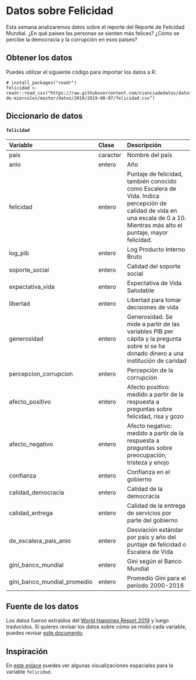 
# Datos sobre Felicidad

Esta semana analizaremos datos sobre el reporte del Reporte de Felicidad Mundial. ¿En qué países las personas se sienten más felices? ¿Cómo se percibe la democracia y la corrupción en esos países?

## Obtener los datos

Puedes utilizar el siguiente código para importar los datos a R:

```
# install_packages("readr")
felicidad <- readr::read_csv("https://raw.githubusercontent.com/cienciadedatos/datos-de-miercoles/master/datos/2019/2019-08-07/felicidad.csv")
```

## Diccionario de datos

#### `felicidad`

|Variable       |Clase               |Descripción |
|:--------------|:-------------------|:-----------|
| pais | caracter | Nombre del país |
| anio | entero | Año  |
| felicidad | entero | Puntaje de felicidad, también conocido como Escalera de Vida. Indica percepción de calidad de vida en una escala de 0 a 10. Mientras más alto el puntaje, mayor felicidad.  |
| log_pib | entero | Log Producto Interno Bruto |
| soporte_social | entero | Calidad del soporte social |
| expectativa_vida | entero | Expectativa de Vida Saludable |
| libertad | entero | Libertad para tomar decisiones de vida |
| generosidad | entero | Generosidad. Se mide a partir de las variables PIB per cápita y la pregunta sobre si se ha donado dinero a una institución de caridad |
| percepcion_corrupcion | entero | Percepción de la corrupción |
| afecto_positivo | entero | Afecto positivo: medido a partir de la respuesta a preguntas sobre felicidad, risa y gozo |
| afecto_negativo | entero | Afecto negativo: medido a partir de la respuesta a preguntas sobre preocupación, tristeza y enojo |
| confianza | entero | Confianza en el gobierno |
| calidad_democracia | entero | Calidad de la democracia |
| calidad_entrega | entero | Calidad de la entrega de servicios por parte del gobierno |
| de_escalera_pais_anio | entero | Desviación estándar por país y año del puntaje de felicidad o Escalera de Vida |
| gini_banco_mundial | entero | Gini según el Banco Mundial |
| gini_banco_mundial_promedio | entero | Promedio Gini para el período 2000-2016  |

## Fuente de los datos

Los datos fueron extraídos del  [World Happines Report 2019](https://worldhappiness.report/ed/2019/) y luego traducidos. Si quieres revisar los datos sobre cómo se midió cada variable, puedes revisar [este documento](https://s3.amazonaws.com/happiness-report/2019/WHR19_Ch2A_Appendix1.pdf).

## Inspiración

En [este enlace](https://datosmacro.expansion.com/demografia/indice-felicidad) puedes ver algunas visualizaciones espaciales para la variable `felicidad`.
